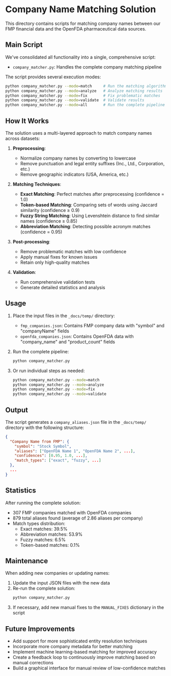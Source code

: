 # Company Name Matching Solution

This directory contains scripts for matching company names between our FMP financial data and the OpenFDA pharmaceutical data sources.

## Main Script

We've consolidated all functionality into a single, comprehensive script:

- `company_matcher.py`: Handles the complete company matching pipeline

The script provides several execution modes:
```bash
python company_matcher.py --mode=match     # Run the matching algorithm
python company_matcher.py --mode=analyze   # Analyze matching results
python company_matcher.py --mode=fix       # Fix problematic matches
python company_matcher.py --mode=validate  # Validate results
python company_matcher.py --mode=all       # Run the complete pipeline (default)
```

## How It Works

The solution uses a multi-layered approach to match company names across datasets:

1. **Preprocessing**: 
   - Normalize company names by converting to lowercase
   - Remove punctuation and legal entity suffixes (Inc., Ltd., Corporation, etc.)
   - Remove geographic indicators (USA, America, etc.)

2. **Matching Techniques**:
   - **Exact Matching**: Perfect matches after preprocessing (confidence = 1.0)
   - **Token-based Matching**: Comparing sets of words using Jaccard similarity (confidence ≥ 0.9)
   - **Fuzzy String Matching**: Using Levenshtein distance to find similar names (confidence ≥ 0.85)
   - **Abbreviation Matching**: Detecting possible acronym matches (confidence = 0.95)

3. **Post-processing**:
   - Remove problematic matches with low confidence
   - Apply manual fixes for known issues
   - Retain only high-quality matches

4. **Validation**:
   - Run comprehensive validation tests
   - Generate detailed statistics and analysis

## Usage

1. Place the input files in the `_docs/temp/` directory:
   - `fmp_companies.json`: Contains FMP company data with "symbol" and "companyName" fields
   - `openfda_companies.json`: Contains OpenFDA data with "company_name" and "product_count" fields

2. Run the complete pipeline:
   ```bash
   python company_matcher.py
   ```

3. Or run individual steps as needed:
   ```bash
   python company_matcher.py --mode=match
   python company_matcher.py --mode=analyze
   python company_matcher.py --mode=fix
   python company_matcher.py --mode=validate
   ```

## Output

The script generates a `company_aliases.json` file in the `_docs/temp/` directory with the following structure:

```json
{
  "Company Name from FMP": {
    "symbol": "Stock Symbol",
    "aliases": ["OpenFDA Name 1", "OpenFDA Name 2", ...],
    "confidences": [0.95, 1.0, ...],
    "match_types": ["exact", "fuzzy", ...]
  },
  ...
}
```

## Statistics

After running the complete solution:

- 307 FMP companies matched with OpenFDA companies
- 879 total aliases found (average of 2.86 aliases per company)
- Match types distribution:
  - Exact matches: 39.5%
  - Abbreviation matches: 53.9%
  - Fuzzy matches: 6.5%
  - Token-based matches: 0.1%

## Maintenance

When adding new companies or updating names:

1. Update the input JSON files with the new data
2. Re-run the complete solution:
   ```bash
   python company_matcher.py
   ```
3. If necessary, add new manual fixes to the `MANUAL_FIXES` dictionary in the script

## Future Improvements

- Add support for more sophisticated entity resolution techniques
- Incorporate more company metadata for better matching
- Implement machine learning-based matching for improved accuracy
- Create a feedback loop to continuously improve matching based on manual corrections
- Build a graphical interface for manual review of low-confidence matches 